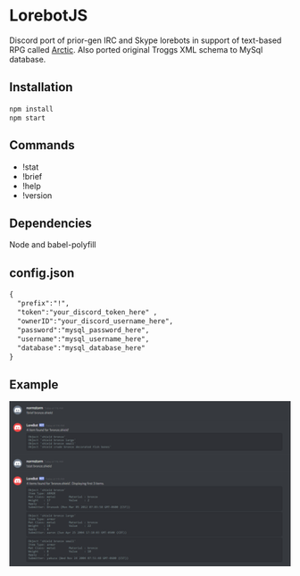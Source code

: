 # LorebotJS
Discord port of prior-gen IRC and Skype lorebots in support of text-based RPG called [Arctic](http://mud.arctic.org). Also ported original Troggs XML schema to MySql database.

## Installation
```
npm install
npm start
```

## Commands
* !stat
* !brief
* !help
* !version

## Dependencies

Node and babel-polyfill

## config.json
```
{
  "prefix":"!",
  "token":"your_discord_token_here" ,
  "ownerID":"your_discord_username_here",
  "password":"mysql_password_here",
  "username":"mysql_username_here",
  "database":"mysql_database_here"
}

```
## Example
![Discord screenshot](/lorebot.PNG?raw=true "Optional Title")
